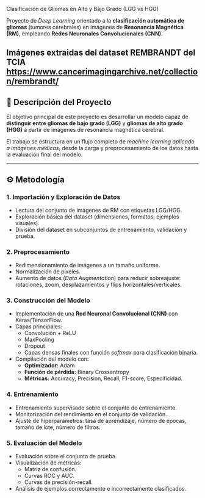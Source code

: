 Clasificación de Gliomas en Alto y Bajo Grado (LGG vs HGG)

Proyecto de *Deep Learning* orientado a la **clasificación automática de gliomas** (tumores cerebrales) en imágenes de **Resonancia Magnética (RM)**, empleando **Redes Neuronales Convolucionales (CNN)**.  

Imágenes extraidas del dataset REMBRANDT del TCIA https://www.cancerimagingarchive.net/collection/rembrandt/
---

## 📂 Descripción del Proyecto

El objetivo principal de este proyecto es desarrollar un modelo capaz de **distinguir entre gliomas de bajo grado (LGG)** y **gliomas de alto grado (HGG)** a partir de imágenes de resonancia magnética cerebral.  

El trabajo se estructura en un flujo completo de *machine learning aplicado a imágenes médicas*, desde la carga y preprocesamiento de los datos hasta la evaluación final del modelo.

---

## ⚙️ Metodología

### 1. **Importación y Exploración de Datos**
- Lectura del conjunto de imágenes de RM con etiquetas LGG/HGG.
- Exploración básica del dataset (dimensiones, formatos, ejemplos visuales).
- División del dataset en subconjuntos de entrenamiento, validación y prueba.

### 2. **Preprocesamiento**
- Redimensionamiento de imágenes a un tamaño uniforme.
- Normalización de píxeles.
- Aumento de datos (*Data Augmentation*) para reducir sobreajuste: rotaciones, zoom, desplazamientos y flips horizontales/verticales.

### 3. **Construcción del Modelo**
- Implementación de una **Red Neuronal Convolucional (CNN)** con Keras/TensorFlow.
- Capas principales:
  - Convolución + ReLU
  - MaxPooling
  - Dropout
  - Capas densas finales con función *softmax* para clasificación binaria.
- Compilación del modelo con:
  - **Optimizador:** Adam  
  - **Función de pérdida:** Binary Crossentropy  
  - **Métricas:** Accuracy, Precision, Recall, F1-score, Especificidad.

### 4. **Entrenamiento**
- Entrenamiento supervisado sobre el conjunto de entrenamiento.
- Monitorización del rendimiento en el conjunto de validación.
- Ajuste de hiperparámetros: tasa de aprendizaje, número de épocas, tamaño de lote, número de filtros.

### 5. **Evaluación del Modelo**
- Evaluación sobre el conjunto de prueba.
- Visualización de métricas:
  - Matriz de confusión.
  - Curvas ROC y AUC.
  - Curvas de precisión-recall.
- Análisis de ejemplos correctamente e incorrectamente clasificados.
